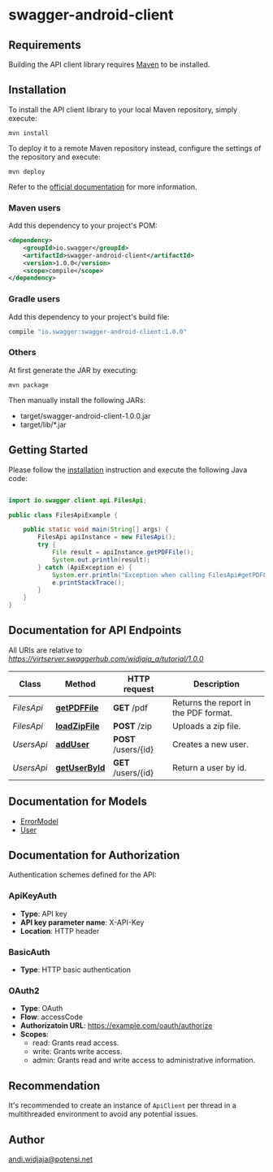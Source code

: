# swagger-android-client

## Requirements

Building the API client library requires [Maven](https://maven.apache.org/) to be installed.

## Installation

To install the API client library to your local Maven repository, simply execute:

```shell
mvn install
```

To deploy it to a remote Maven repository instead, configure the settings of the repository and execute:

```shell
mvn deploy
```

Refer to the [official documentation](https://maven.apache.org/plugins/maven-deploy-plugin/usage.html) for more information.

### Maven users

Add this dependency to your project's POM:

```xml
<dependency>
    <groupId>io.swagger</groupId>
    <artifactId>swagger-android-client</artifactId>
    <version>1.0.0</version>
    <scope>compile</scope>
</dependency>
```

### Gradle users

Add this dependency to your project's build file:

```groovy
compile "io.swagger:swagger-android-client:1.0.0"
```

### Others

At first generate the JAR by executing:

    mvn package

Then manually install the following JARs:

* target/swagger-android-client-1.0.0.jar
* target/lib/*.jar

## Getting Started

Please follow the [installation](#installation) instruction and execute the following Java code:

```java

import io.swagger.client.api.FilesApi;

public class FilesApiExample {

    public static void main(String[] args) {
        FilesApi apiInstance = new FilesApi();
        try {
            File result = apiInstance.getPDFFile();
            System.out.println(result);
        } catch (ApiException e) {
            System.err.println("Exception when calling FilesApi#getPDFFile");
            e.printStackTrace();
        }
    }
}

```

## Documentation for API Endpoints

All URIs are relative to *https://virtserver.swaggerhub.com/widjaja_a/tutorial/1.0.0*

Class | Method | HTTP request | Description
------------ | ------------- | ------------- | -------------
*FilesApi* | [**getPDFFile**](docs/FilesApi.md#getPDFFile) | **GET** /pdf | Returns the report in the PDF format.
*FilesApi* | [**loadZipFile**](docs/FilesApi.md#loadZipFile) | **POST** /zip | Uploads a zip file.
*UsersApi* | [**addUser**](docs/UsersApi.md#addUser) | **POST** /users/{id} | Creates a new user.
*UsersApi* | [**getUserById**](docs/UsersApi.md#getUserById) | **GET** /users/{id} | Return a user by id.


## Documentation for Models

 - [ErrorModel](docs/ErrorModel.md)
 - [User](docs/User.md)


## Documentation for Authorization

Authentication schemes defined for the API:
### ApiKeyAuth

- **Type**: API key
- **API key parameter name**: X-API-Key
- **Location**: HTTP header

### BasicAuth

- **Type**: HTTP basic authentication

### OAuth2

- **Type**: OAuth
- **Flow**: accessCode
- **Authorizatoin URL**: https://example.com/oauth/authorize
- **Scopes**: 
  - read: Grants read access.
  - write: Grants write access.
  - admin: Grants read and write access to administrative information.


## Recommendation

It's recommended to create an instance of `ApiClient` per thread in a multithreaded environment to avoid any potential issues.

## Author

andi.widjaja@potensi.net

